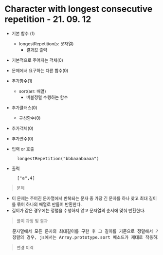 # Character with longest consecutive repetition - 21. 09. 12

- 기본 함수 (1)
  - longestRepetition(s: 문자열)
    - 결과값 출력
- 기본적으로 주어지는 객체(0)
- 문제에서 요구하는 다른 함수(0)
- 추가함수(1)
  - sort(arr: 배열)
    - 버블정렬 수행하는 함수
- 추가클래스(0)
  - 구성함수(0)
- 추가객체(0)
- 추가변수(0)

- 입력 or 호출
  <pre>
    longestRepetition("bbbaaabaaaa")
  </pre>
 
- 출력
  <pre>
    ["a",4] 
  </pre>

> 문제
  - 이 문제는 주어진 문자열에서 반복되는 문자 중 가장 긴 문자를 하나 찾고 최대 길이를 묶어 하나의 배열로 만들어 반환한다.
  - 길이가 같은 경우에는 정렬을 수행하지 않고 문자열의 순서에 맞춰 반환한다.

> 풀이 과정 및 결과
<pre>
   문자열에서 모든 문자의 최대길이를 구한 후 그 길이를 기준으로 정렬해서 가장 큰 문자와 그 빈도를 반환한다.
   정렬의 경우, js에서는 Array.prototype.sort 메소드가 제대로 작동하지 않을 수 있다고 문제에 고지되어있어서 정렬은 별도로 함수를 만들어 수행하였다.
</pre>

>변경 이력
<pre>
</pre>